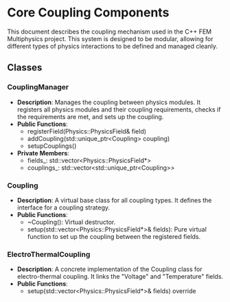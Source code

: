 # **Core Coupling Components**

This document describes the coupling mechanism used in the C++ FEM Multiphysics project. This system is designed to be modular, allowing for different types of physics interactions to be defined and managed cleanly.

## **Classes**

### **CouplingManager**

* **Description**: Manages the coupling between physics modules. It registers all physics modules and their coupling requirements, checks if the requirements are met, and sets up the coupling.
* **Public Functions**:
  * registerField(Physics::PhysicsField& field)
  * addCoupling(std::unique\_ptr\<Coupling\> coupling)
  * setupCouplings()
* **Private Members**:
  * fields\_: std::vector\<Physics::PhysicsField\*\>
  * couplings\_: std::vector\<std::unique\_ptr\<Coupling\>\>

### **Coupling**

* **Description**: A virtual base class for all coupling types. It defines the interface for a coupling strategy.
* **Public Functions**:
  * \~Coupling(): Virtual destructor.
  * setup(std::vector\<Physics::PhysicsField\*\>& fields): Pure virtual function to set up the coupling between the registered fields.

### **ElectroThermalCoupling**

* **Description**: A concrete implementation of the Coupling class for electro-thermal coupling. It links the "Voltage" and "Temperature" fields.
* **Public Functions**:
  * setup(std::vector\<Physics::PhysicsField\*\>& fields) override
